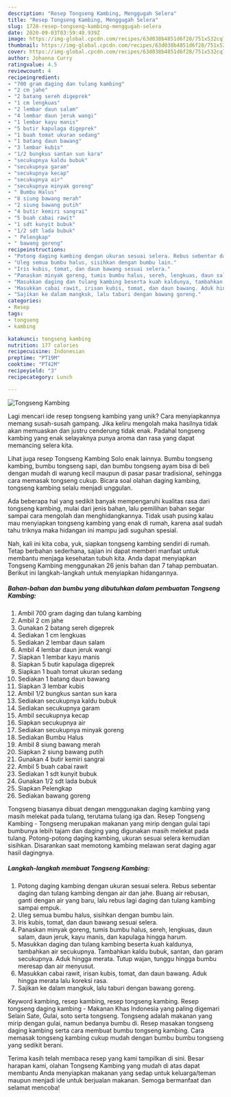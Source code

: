 ```yaml
---
description: "Resep Tongseng Kambing, Menggugah Selera"
title: "Resep Tongseng Kambing, Menggugah Selera"
slug: 1728-resep-tongseng-kambing-menggugah-selera
date: 2020-09-03T03:59:40.939Z
image: https://img-global.cpcdn.com/recipes/63d038b4851d6f28/751x532cq70/tongseng-kambing-foto-resep-utama.jpg
thumbnail: https://img-global.cpcdn.com/recipes/63d038b4851d6f28/751x532cq70/tongseng-kambing-foto-resep-utama.jpg
cover: https://img-global.cpcdn.com/recipes/63d038b4851d6f28/751x532cq70/tongseng-kambing-foto-resep-utama.jpg
author: Johanna Curry
ratingvalue: 4.5
reviewcount: 4
recipeingredient:
- "700 gram daging dan tulang kambing"
- "2 cm jahe"
- "2 batang sereh digeprek"
- "1 cm lengkuas"
- "2 lembar daun salam"
- "4 lembar daun jeruk wangi"
- "1 lembar kayu manis"
- "5 butir kapulaga digeprek"
- "1 buah tomat ukuran sedang"
- "1 batang daun bawang"
- "3 lembar kubis"
- "1/2 bungkus santan sun kara"
- "secukupnya kaldu bubuk"
- "secukupnya garam"
- "secukupnya kecap"
- "secukupnya air"
- "secukupnya minyak goreng"
- " Bumbu Halus"
- "8 siung bawang merah"
- "2 siung bawang putih"
- "4 butir kemiri sangrai"
- "5 buah cabai rawit"
- "1 sdt kunyit bubuk"
- "1/2 sdt lada bubuk"
- " Pelengkap"
- " bawang goreng"
recipeinstructions:
- "Potong daging kambing dengan ukuran sesuai selera. Rebus sebentar daging dan tulang kambing dengan air dan jahe. Buang air rebusan, ganti dengan air yang baru, lalu rebus lagi daging dan tulang kambing sampai empuk."
- "Uleg semua bumbu halus, sisihkan dengan bumbu lain."
- "Iris kubis, tomat, dan daun bawang sesuai selera."
- "Panaskan minyak goreng, tumis bumbu halus, sereh, lengkuas, daun salam, daun jeruk, kayu manis, dan kapulaga hingga harum."
- "Masukkan daging dan tulang kambing beserta kuah kaldunya, tambahkan air secukupnya. Tambahkan kaldu bubuk, santan, dan garam secukupnya. Aduk hingga merata. Tutup wajan, tunggu hingga bumbu meresap dan air menyusut."
- "Masukkan cabai rawit, irisan kubis, tomat, dan daun bawang. Aduk hingga merata lalu koreksi rasa."
- "Sajikan ke dalam mangkuk, lalu taburi dengan bawang goreng."
categories:
- Resep
tags:
- tongseng
- kambing

katakunci: tongseng kambing 
nutrition: 177 calories
recipecuisine: Indonesian
preptime: "PT19M"
cooktime: "PT42M"
recipeyield: "3"
recipecategory: Lunch

---
```



![Tongseng Kambing](https://img-global.cpcdn.com/recipes/63d038b4851d6f28/751x532cq70/tongseng-kambing-foto-resep-utama.jpg)

Lagi mencari ide resep tongseng kambing yang unik? Cara menyiapkannya memang susah-susah gampang. Jika keliru mengolah maka hasilnya tidak akan memuaskan dan justru cenderung tidak enak. Padahal tongseng kambing yang enak selayaknya punya aroma dan rasa yang dapat memancing selera kita.

Lihat juga resep Tongseng Kambing Solo enak lainnya. Bumbu tongseng kambing, bumbu tongseng sapi, dan bumbu tongseng ayam bisa di beli dengan mudah di warung kecil maupun di pasar pasar tradisional, sehingga cara memasak tongseng cukup. Bicara soal olahan daging kambing, tongseng kambing selalu menjadi unggulan.

Ada beberapa hal yang sedikit banyak mempengaruhi kualitas rasa dari tongseng kambing, mulai dari jenis bahan, lalu pemilihan bahan segar sampai cara mengolah dan menghidangkannya. Tidak usah pusing kalau mau menyiapkan tongseng kambing yang enak di rumah, karena asal sudah tahu triknya maka hidangan ini mampu jadi suguhan spesial.


Nah, kali ini kita coba, yuk, siapkan tongseng kambing sendiri di rumah. Tetap berbahan sederhana, sajian ini dapat memberi manfaat untuk membantu menjaga kesehatan tubuh kita. Anda dapat menyiapkan Tongseng Kambing menggunakan 26 jenis bahan dan 7 tahap pembuatan. Berikut ini langkah-langkah untuk menyiapkan hidangannya.

<!--inarticleads1-->

##### Bahan-bahan dan bumbu yang dibutuhkan dalam pembuatan Tongseng Kambing:

1. Ambil 700 gram daging dan tulang kambing
1. Ambil 2 cm jahe
1. Gunakan 2 batang sereh digeprek
1. Sediakan 1 cm lengkuas
1. Sediakan 2 lembar daun salam
1. Ambil 4 lembar daun jeruk wangi
1. Siapkan 1 lembar kayu manis
1. Siapkan 5 butir kapulaga digeprek
1. Siapkan 1 buah tomat ukuran sedang
1. Sediakan 1 batang daun bawang
1. Siapkan 3 lembar kubis
1. Ambil 1/2 bungkus santan sun kara
1. Sediakan secukupnya kaldu bubuk
1. Sediakan secukupnya garam
1. Ambil secukupnya kecap
1. Siapkan secukupnya air
1. Sediakan secukupnya minyak goreng
1. Sediakan  Bumbu Halus
1. Ambil 8 siung bawang merah
1. Siapkan 2 siung bawang putih
1. Gunakan 4 butir kemiri sangrai
1. Ambil 5 buah cabai rawit
1. Sediakan 1 sdt kunyit bubuk
1. Gunakan 1/2 sdt lada bubuk
1. Siapkan  Pelengkap
1. Sediakan  bawang goreng


Tongseng biasanya dibuat dengan menggunakan daging kambing yang masih melekat pada tulang, terutama tulang iga dan. Resep Tongseng Kambing - Tongseng merupakan makanan yang mirip dengan gulai tapi bumbunya lebih tajam dan daging yang digunakan masih melekat pada tulang. Potong-potong daging kambing, ukuran sesuai selera kemudian sisihkan. Disarankan saat memotong kambing melawan serat daging agar hasil dagingnya. 

<!--inarticleads2-->

##### Langkah-langkah membuat Tongseng Kambing:

1. Potong daging kambing dengan ukuran sesuai selera. Rebus sebentar daging dan tulang kambing dengan air dan jahe. Buang air rebusan, ganti dengan air yang baru, lalu rebus lagi daging dan tulang kambing sampai empuk.
1. Uleg semua bumbu halus, sisihkan dengan bumbu lain.
1. Iris kubis, tomat, dan daun bawang sesuai selera.
1. Panaskan minyak goreng, tumis bumbu halus, sereh, lengkuas, daun salam, daun jeruk, kayu manis, dan kapulaga hingga harum.
1. Masukkan daging dan tulang kambing beserta kuah kaldunya, tambahkan air secukupnya. Tambahkan kaldu bubuk, santan, dan garam secukupnya. Aduk hingga merata. Tutup wajan, tunggu hingga bumbu meresap dan air menyusut.
1. Masukkan cabai rawit, irisan kubis, tomat, dan daun bawang. Aduk hingga merata lalu koreksi rasa.
1. Sajikan ke dalam mangkuk, lalu taburi dengan bawang goreng.


Keyword kambing, resep kambing, resep tongseng kambing. Resep tongseng daging kambing - Makanan Khas Indonesia yang paling digemari Selain Sate, Gulai, soto serta tongseng. Tongseng adalah makanan yang mirip dengan gulai, namun bedanya bumbu di. Resep masakan tongseng daging kambing serta cara membuat bumbu tongseng kambing. Cara memasak tongseng kambing cukup mudah dengan bumbu bumbu tongseng yang sedikit berani. 

Terima kasih telah membaca resep yang kami tampilkan di sini. Besar harapan kami, olahan Tongseng Kambing yang mudah di atas dapat membantu Anda menyiapkan makanan yang sedap untuk keluarga/teman maupun menjadi ide untuk berjualan makanan. Semoga bermanfaat dan selamat mencoba!
